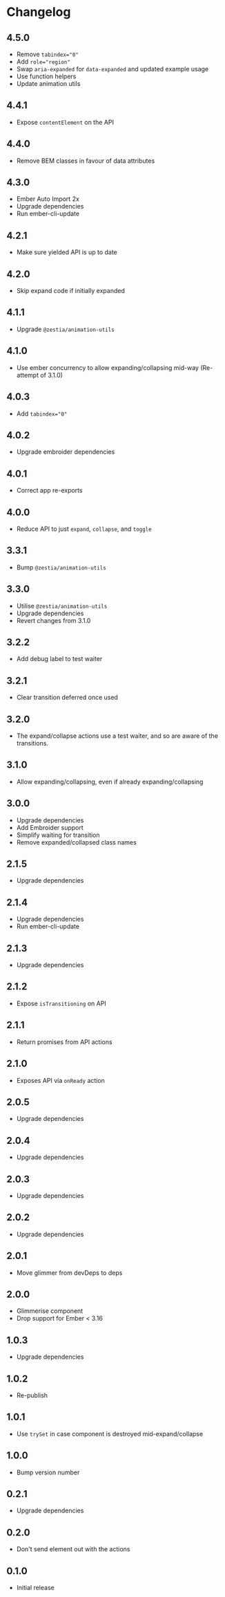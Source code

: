 # Changelog

## 4.5.0

- Remove `tabindex="0"`
- Add `role="region"`
- Swap `aria-expanded` for `data-expanded` and updated example usage
- Use function helpers
- Update animation utils

## 4.4.1

- Expose `contentElement` on the API

## 4.4.0

- Remove BEM classes in favour of data attributes

## 4.3.0

- Ember Auto Import 2x
- Upgrade dependencies
- Run ember-cli-update

## 4.2.1

- Make sure yielded API is up to date

## 4.2.0

- Skip expand code if initially expanded

## 4.1.1

- Upgrade `@zestia/animation-utils`

## 4.1.0

- Use ember concurrency to allow expanding/collapsing mid-way (Re-attempt of 3.1.0)

## 4.0.3

- Add `tabindex="0"`

## 4.0.2

- Upgrade embroider dependencies

## 4.0.1

- Correct app re-exports

## 4.0.0

- Reduce API to just `expand`, `collapse`, and `toggle`

## 3.3.1

- Bump `@zestia/animation-utils`

## 3.3.0

- Utilise `@zestia/animation-utils`
- Upgrade dependencies
- Revert changes from 3.1.0

## 3.2.2

- Add debug label to test waiter

## 3.2.1

- Clear transition deferred once used

## 3.2.0

- The expand/collapse actions use a test waiter, and so are aware of the transitions.

## 3.1.0

- Allow expanding/collapsing, even if already expanding/collapsing

## 3.0.0

- Upgrade dependencies
- Add Embroider support
- Simplify waiting for transition
- Remove expanded/collapsed class names

## 2.1.5

- Upgrade dependencies

## 2.1.4

- Upgrade dependencies
- Run ember-cli-update

## 2.1.3

- Upgrade dependencies

## 2.1.2

- Expose `isTransitioning` on API

## 2.1.1

- Return promises from API actions

## 2.1.0

- Exposes API via `onReady` action

## 2.0.5

- Upgrade dependencies

## 2.0.4

- Upgrade dependencies

## 2.0.3

- Upgrade dependencies

## 2.0.2

- Upgrade dependencies

## 2.0.1

- Move glimmer from devDeps to deps

## 2.0.0

- Glimmerise component
- Drop support for Ember < 3.16

## 1.0.3

- Upgrade dependencies

## 1.0.2

- Re-publish

## 1.0.1

- Use `trySet` in case component is destroyed mid-expand/collapse

## 1.0.0

- Bump version number

## 0.2.1

- Upgrade dependencies

## 0.2.0

- Don't send element out with the actions

## 0.1.0

- Initial release
